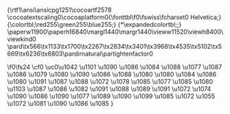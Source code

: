 {\rtf1\ansi\ansicpg1251\cocoartf2578
\cocoatextscaling0\cocoaplatform0{\fonttbl\f0\fswiss\fcharset0 Helvetica;}
{\colortbl;\red255\green255\blue255;}
{\*\expandedcolortbl;;}
\paperw11900\paperh16840\margl1440\margr1440\vieww11520\viewh8400\viewkind0
\pard\tx566\tx1133\tx1700\tx2267\tx2834\tx3401\tx3968\tx4535\tx5102\tx5669\tx6236\tx6803\pardirnatural\partightenfactor0

\f0\fs24 \cf0 \uc0\u1042  \u1101 \u1090 \u1086 \u1084  \u1088 \u1077 \u1087 \u1086 \u1079 \u1080 \u1090 \u1086 \u1088 \u1080 \u1080  \u1084 \u1086 \u1080  \u1091 \u1087 \u1088 \u1072 \u1078 \u1085 \u1077 \u1085 \u1080 \u1103  \u1087 \u1086  \u1082 \u1091 \u1088 \u1089 \u1091  \u1072 \u1074 \u1090 \u1086 \u1090 \u1077 \u1089 \u1090 \u1099  \u1085 \u1072  \u1055 \u1072 \u1081 \u1090 \u1086 \u1085 }